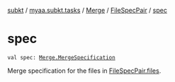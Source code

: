 [subkt](../../../index.md) / [myaa.subkt.tasks](../../index.md) / [Merge](../index.md) / [FileSpecPair](index.md) / [spec](./spec.md)

# spec

`val spec: `[`Merge.MergeSpecification`](../-merge-specification/index.md)

Merge specification for the files in [FileSpecPair.files](files.md).


